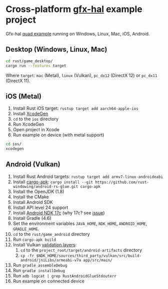 # Cross-platform [gfx-hal](https://github.com/gfx-rs/gfx) example project

Gfx-hal [quad example](https://github.com/gfx-rs/gfx/tree/master/examples/quad) running on Windows, Linux, Mac, iOS, Android.

## Desktop (Windows, Linux, Mac)

```bash
cd rust/game_desktop/
cargo run --features target
```

Where `target`: `mac` (Metal), `linux` (Vulkan), `pc_dx12` (DirectX 12) or `pc_dx11` (DirectX 11).

## iOS (Metal)

1. Install Rust iOS target: `rustup target add aarch64-apple-ios`
1. Install [XcodeGen](https://github.com/yonaskolb/XcodeGen)
1. `cd` to the `ios` directory
1. Run XcodeGen
1. Open project in Xcode
1. Run example on device (with metal support)

```bash
cd ios/
xcodegen
```

## Android (Vulkan)

1. Install Rust Android targets: `rustup target add armv7-linux-androideabi`
1. Install [cargo-apk](https://github.com/rust-windowing/android-rs-glue): `cargo install --git https://github.com/rust-windowing/android-rs-glue.git cargo-apk`
1. Install the OpenJDK (1.8)
1. Install the CMake
1. Install Android SDK
1. Install API level 24 support
1. Install [Android NDK 17c](https://developer.android.com/ndk/downloads/older_releases.html#ndk-17c-downloads) (why 17c? see [issue](https://github.com/rust-windowing/android-rs-glue/issues/208))
1. Install Gradle (4.6)
1. Set the environment variables `JAVA_HOME`, `NDK_HOME`, `ANDROID_HOME`, `GRADLE_HOME`.
1. `cd` to the `rust/game_android` directory
1. Run `cargo-apk build`
1. Install Vulkan [validation layers](https://developer.android.com/ndk/guides/graphics/validation-layer):
    1. `cd` to the `project_root/target/android-artifacts` directory
    1. `cp -fr $NDK_HOME/sources/third_party/vulkan/src/build-android/jniLibs/armeabi-v7a app/src/main/`
1. Run `gradle assembleDebug`
1. Run `gradle installDebug`
1. Run `adb logcat | grep RustAndroidGlueStdouterr`
1. Run example on connected device